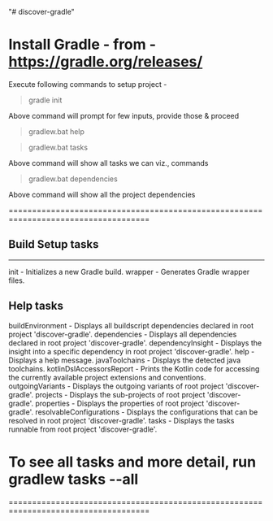 "# discover-gradle"

# Install Gradle - from - https://gradle.org/releases/

Execute following commands to setup project -

> gradle init

Above command will prompt for few inputs, provide those & proceed

> gradlew.bat help

> gradlew.bat tasks

Above command will show all tasks we can viz., commands

> gradlew.bat dependencies

Above command will show all the project dependencies

====================================================================================

## Build Setup tasks

---

init - Initializes a new Gradle build.
wrapper - Generates Gradle wrapper files.

## Help tasks

buildEnvironment - Displays all buildscript dependencies declared in root project 'discover-gradle'.
dependencies - Displays all dependencies declared in root project 'discover-gradle'.
dependencyInsight - Displays the insight into a specific dependency in root project 'discover-gradle'.
help - Displays a help message.
javaToolchains - Displays the detected java toolchains.
kotlinDslAccessorsReport - Prints the Kotlin code for accessing the currently available project extensions and conventions.
outgoingVariants - Displays the outgoing variants of root project 'discover-gradle'.
projects - Displays the sub-projects of root project 'discover-gradle'.
properties - Displays the properties of root project 'discover-gradle'.
resolvableConfigurations - Displays the configurations that can be resolved in root project 'discover-gradle'.
tasks - Displays the tasks runnable from root project 'discover-gradle'.

# To see all tasks and more detail, run gradlew tasks --all

====================================================================================
